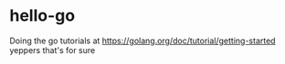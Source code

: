 # hello-go
Doing the go tutorials at https://golang.org/doc/tutorial/getting-started
yeppers
that's for sure
